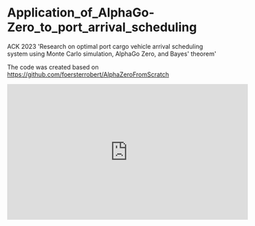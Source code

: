 # Application_of_AlphaGo-Zero_to_port_arrival_scheduling

ACK 2023 'Research on optimal port cargo vehicle arrival scheduling system using Monte Carlo simulation, AlphaGo Zero, and Bayes' theorem'

The code was created based on https://github.com/foersterrobert/AlphaZeroFromScratch <br/>

<iframe width="560" height="315" src="https://www.youtube.com/watch?v=FlmLo69S6d4&t=18s" frameborder="0" allowfullscreen></iframe>
